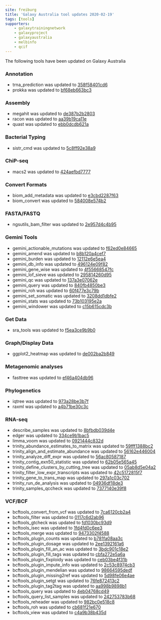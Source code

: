 ```yaml
---
site: freiburg
title: 'Galaxy Australia tool updates 2020-02-19'
tags: [tools]
supporters:
    - galaxytrainingnetwork
    - galaxyproject
    - galaxyaustralia
    - melbinfo
    - qcif
---
```


The following tools have been updated on Galaxy Australia

### Annotation

 - trna_prediction was updated to [358f58401cd6](https://toolshed.g2.bx.psu.edu/view/bgruening/trna_prediction/358f58401cd6)
 - prokka was updated to [bf68eb663bc3](https://toolshed.g2.bx.psu.edu/view/crs4/prokka/bf68eb663bc3)

### Assembly

 - megahit was updated to [de387b2b2803](https://toolshed.g2.bx.psu.edu/view/iuc/megahit/de387b2b2803)
 - racon was updated to [aa39b19ca11e](https://toolshed.g2.bx.psu.edu/view/bgruening/racon/aa39b19ca11e)
 - quast was updated to [ebb0dcdb621a](https://toolshed.g2.bx.psu.edu/view/iuc/quast/ebb0dcdb621a)

### Bacterial Typing

 - sistr_cmd was updated to [5c8ff92e38a9](https://toolshed.g2.bx.psu.edu/view/nml/sistr_cmd/5c8ff92e38a9)

### ChiP-seq

 - macs2 was updated to [424aefbd7777](https://toolshed.g2.bx.psu.edu/view/iuc/macs2/424aefbd7777)

### Convert Formats

 - biom_add_metadata was updated to [e3cbd2287f63](https://toolshed.g2.bx.psu.edu/view/iuc/biom_add_metadata/e3cbd2287f63)
 - biom_convert was updated to [584008e574b2](https://toolshed.g2.bx.psu.edu/view/iuc/biom_convert/584008e574b2)

### FASTA/FASTQ

 - ngsutils_bam_filter was updated to [2e957d4c4b95](https://toolshed.g2.bx.psu.edu/view/iuc/ngsutils_bam_filter/2e957d4c4b95)

### Gemini Tools

 - gemini_actionable_mutations was updated to [f62ed0e84665](https://toolshed.g2.bx.psu.edu/view/iuc/gemini_actionable_mutations/f62ed0e84665)
 - gemini_amend was updated to [b8b120a4cef7](https://toolshed.g2.bx.psu.edu/view/iuc/gemini_amend/b8b120a4cef7)
 - gemini_burden was updated to [12112e6e5ea4](https://toolshed.g2.bx.psu.edu/view/iuc/gemini_burden/12112e6e5ea4)
 - gemini_db_info was updated to [496124e09f82](https://toolshed.g2.bx.psu.edu/view/iuc/gemini_db_info/496124e09f82)
 - gemini_gene_wise was updated to [4f55668547fc](https://toolshed.g2.bx.psu.edu/view/iuc/gemini_gene_wise/4f55668547fc)
 - gemini_lof_sieve was updated to [295814260d95](https://toolshed.g2.bx.psu.edu/view/iuc/gemini_lof_sieve/295814260d95)
 - gemini_qc was updated to [137a3e07062e](https://toolshed.g2.bx.psu.edu/view/iuc/gemini_qc/137a3e07062e)
 - gemini_query was updated to [840fb4850be3](https://toolshed.g2.bx.psu.edu/view/iuc/gemini_query/840fb4850be3)
 - gemini_roh was updated to [60f477e3c79b](https://toolshed.g2.bx.psu.edu/view/iuc/gemini_roh/60f477e3c79b)
 - gemini_set_somatic was updated to [3208dd1dbfe2](https://toolshed.g2.bx.psu.edu/view/iuc/gemini_set_somatic/3208dd1dbfe2)
 - gemini_stats was updated to [73b103195e2a](https://toolshed.g2.bx.psu.edu/view/iuc/gemini_stats/73b103195e2a)
 - gemini_windower was updated to [c15b615cdc3b](https://toolshed.g2.bx.psu.edu/view/iuc/gemini_windower/c15b615cdc3b)

### Get Data

 - sra_tools was updated to [f5ea3ce9b9b0](https://toolshed.g2.bx.psu.edu/view/iuc/sra_tools/f5ea3ce9b9b0)

### Graph/Display Data

 - ggplot2_heatmap was updated to [de002ba2b849](https://toolshed.g2.bx.psu.edu/view/iuc/ggplot2_heatmap/de002ba2b849)

### Metagenomic analyses

 - fasttree was updated to [ef46a404db96](https://toolshed.g2.bx.psu.edu/view/iuc/fasttree/ef46a404db96)

### Phylogenetics

 - iqtree was updated to [973a28be3b7f](https://toolshed.g2.bx.psu.edu/view/iuc/iqtree/973a28be3b7f)
 - raxml was updated to [a4b71be30c3c](https://toolshed.g2.bx.psu.edu/view/iuc/raxml/a4b71be30c3c)

### RNA-seq

 - describe_samples was updated to [8bfbdb039d4e](https://toolshed.g2.bx.psu.edu/view/iuc/describe_samples/8bfbdb039d4e)
 - edger was updated to [334ce9b1bac5](https://toolshed.g2.bx.psu.edu/view/iuc/edger/334ce9b1bac5)
 - limma_voom was updated to [0921444c832d](https://toolshed.g2.bx.psu.edu/view/iuc/limma_voom/0921444c832d)
 - trinity_abundance_estimates_to_matrix was updated to [59fff1388bc2](https://toolshed.g2.bx.psu.edu/view/iuc/trinity_abundance_estimates_to_matrix/59fff1388bc2)
 - trinity_align_and_estimate_abundance was updated to [56162e446004](https://toolshed.g2.bx.psu.edu/view/iuc/trinity_align_and_estimate_abundance/56162e446004)
 - trinity_analyze_diff_expr was updated to [56ac80587187](https://toolshed.g2.bx.psu.edu/view/iuc/trinity_analyze_diff_expr/56ac80587187)
 - trinity_contig_exn50_statistic was updated to [62b05e565a45](https://toolshed.g2.bx.psu.edu/view/iuc/trinity_contig_exn50_statistic/62b05e565a45)
 - trinity_define_clusters_by_cutting_tree was updated to [05ab8d5e04a2](https://toolshed.g2.bx.psu.edu/view/iuc/trinity_define_clusters_by_cutting_tree/05ab8d5e04a2)
 - trinity_filter_low_expr_transcripts was updated to [42c5172815f7](https://toolshed.g2.bx.psu.edu/view/iuc/trinity_filter_low_expr_transcripts/42c5172815f7)
 - trinity_gene_to_trans_map was updated to [297a1c03c702](https://toolshed.g2.bx.psu.edu/view/iuc/trinity_gene_to_trans_map/297a1c03c702)
 - trinity_run_de_analysis was updated to [04936df18de3](https://toolshed.g2.bx.psu.edu/view/iuc/trinity_run_de_analysis/04936df18de3)
 - trinity_samples_qccheck was updated to [7377140e39f8](https://toolshed.g2.bx.psu.edu/view/iuc/trinity_samples_qccheck/7377140e39f8)

### VCF/BCF

 - bcftools_convert_from_vcf was updated to [7ca6120cb2a4](https://toolshed.g2.bx.psu.edu/view/iuc/bcftools_convert_from_vcf/7ca6120cb2a4)
 - bcftools_filter was updated to [0117c6d2ab96](https://toolshed.g2.bx.psu.edu/view/iuc/bcftools_filter/0117c6d2ab96)
 - bcftools_gtcheck was updated to [fd1030bc93d9](https://toolshed.g2.bx.psu.edu/view/iuc/bcftools_gtcheck/fd1030bc93d9)
 - bcftools_isec was updated to [1fd4fd0c6ee3](https://toolshed.g2.bx.psu.edu/view/iuc/bcftools_isec/1fd4fd0c6ee3)
 - bcftools_merge was updated to [9473302f4588](https://toolshed.g2.bx.psu.edu/view/iuc/bcftools_merge/9473302f4588)
 - bcftools_plugin_counts was updated to [b781fa08aa3c](https://toolshed.g2.bx.psu.edu/view/iuc/bcftools_plugin_counts/b781fa08aa3c)
 - bcftools_plugin_dosage was updated to [2ee1392161a6](https://toolshed.g2.bx.psu.edu/view/iuc/bcftools_plugin_dosage/2ee1392161a6)
 - bcftools_plugin_fill_an_ac was updated to [3bdc901c18e2](https://toolshed.g2.bx.psu.edu/view/iuc/bcftools_plugin_fill_an_ac/3bdc901c18e2)
 - bcftools_plugin_fill_tags was updated to [cbfa272e5a6a](https://toolshed.g2.bx.psu.edu/view/iuc/bcftools_plugin_fill_tags/cbfa272e5a6a)
 - bcftools_plugin_fixploidy was updated to [ceb03be4f31b](https://toolshed.g2.bx.psu.edu/view/iuc/bcftools_plugin_fixploidy/ceb03be4f31b)
 - bcftools_plugin_impute_info was updated to [2c53c8974cb3](https://toolshed.g2.bx.psu.edu/view/iuc/bcftools_plugin_impute_info/2c53c8974cb3)
 - bcftools_plugin_mendelian was updated to [98664595dedf](https://toolshed.g2.bx.psu.edu/view/iuc/bcftools_plugin_mendelian/98664595dedf)
 - bcftools_plugin_missing2ref was updated to [5d98fe06e4ae](https://toolshed.g2.bx.psu.edu/view/iuc/bcftools_plugin_missing2ref/5d98fe06e4ae)
 - bcftools_plugin_setgt was updated to [76fe872413c2](https://toolshed.g2.bx.psu.edu/view/iuc/bcftools_plugin_setgt/76fe872413c2)
 - bcftools_plugin_tag2tag was updated to [aa998b9898b1](https://toolshed.g2.bx.psu.edu/view/iuc/bcftools_plugin_tag2tag/aa998b9898b1)
 - bcftools_query was updated to [4eb04768cd49](https://toolshed.g2.bx.psu.edu/view/iuc/bcftools_query/4eb04768cd49)
 - bcftools_query_list_samples was updated to [242753783b68](https://toolshed.g2.bx.psu.edu/view/iuc/bcftools_query_list_samples/242753783b68)
 - bcftools_reheader was updated to [982bc0e518c8](https://toolshed.g2.bx.psu.edu/view/iuc/bcftools_reheader/982bc0e518c8)
 - bcftools_roh was updated to [cb681f21e670](https://toolshed.g2.bx.psu.edu/view/iuc/bcftools_roh/cb681f21e670)
 - bcftools_view was updated to [c4a9b38b435d](https://toolshed.g2.bx.psu.edu/view/iuc/bcftools_view/c4a9b38b435d)

